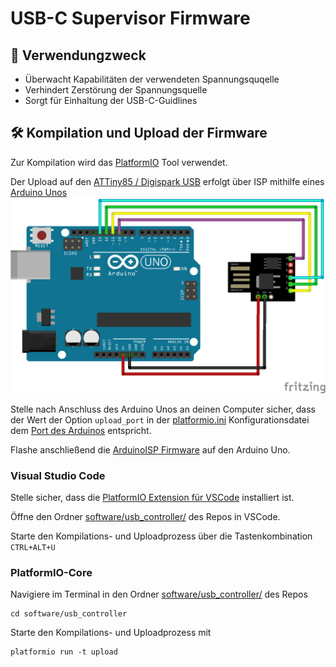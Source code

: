 # USB-C Supervisor Firmware

## 🎯 Verwendungzweck
- Überwacht Kapabilitäten der verwendeten Spannungsquqelle
- Verhindert Zerstörung der Spannungsquelle
- Sorgt für Einhaltung der USB-C-Guidlines

## 🛠️ Kompilation und Upload der Firmware
Zur Kompilation wird das [PlatformIO](https://platformio.org/) Tool verwendet.

Der Upload auf den [ATTiny85 / Digispark USB](https://amzn.eu/d/9wXMY9x) erfolgt über ISP mithilfe eines [Arduino Unos](https://store.arduino.cc/products/arduino-uno-rev3)
![Schaltplan zur Programmierung des Digispark USB](../../doc/digispark_usb_isp.png)

Stelle nach Anschluss des Arduino Unos an deinen Computer sicher, dass der Wert der Option `upload_port` in der [platformio.ini](software/usb_controller/platformio.ini) Konfigurationsdatei dem [Port des Arduinos](https://www.mathworks.com/help/matlab/supportpkg/find-arduino-port-on-windows-mac-and-linux.html) entspricht.

Flashe anschließend die [ArduinoISP Firmware](https://docs.arduino.cc/built-in-examples/arduino-isp/ArduinoISP/) auf den Arduino Uno.

### Visual Studio Code
Stelle sicher, dass die [PlatformIO Extension für VSCode](https://marketplace.visualstudio.com/items?itemName=platformio.platformio-ide) installiert ist.

Öffne den Ordner [software/usb_controller/](../../software/usb_controller/) des Repos in VSCode.

Starte den Kompilations- und Uploadprozess über die Tastenkombination `CTRL+ALT+U`

### PlatformIO-Core
Navigiere im Terminal in den Ordner [software/usb_controller/](../../software/usb_controller/) des Repos
```console
cd software/usb_controller
```
Starte den Kompilations- und Uploadprozess mit
```console
platformio run -t upload
```